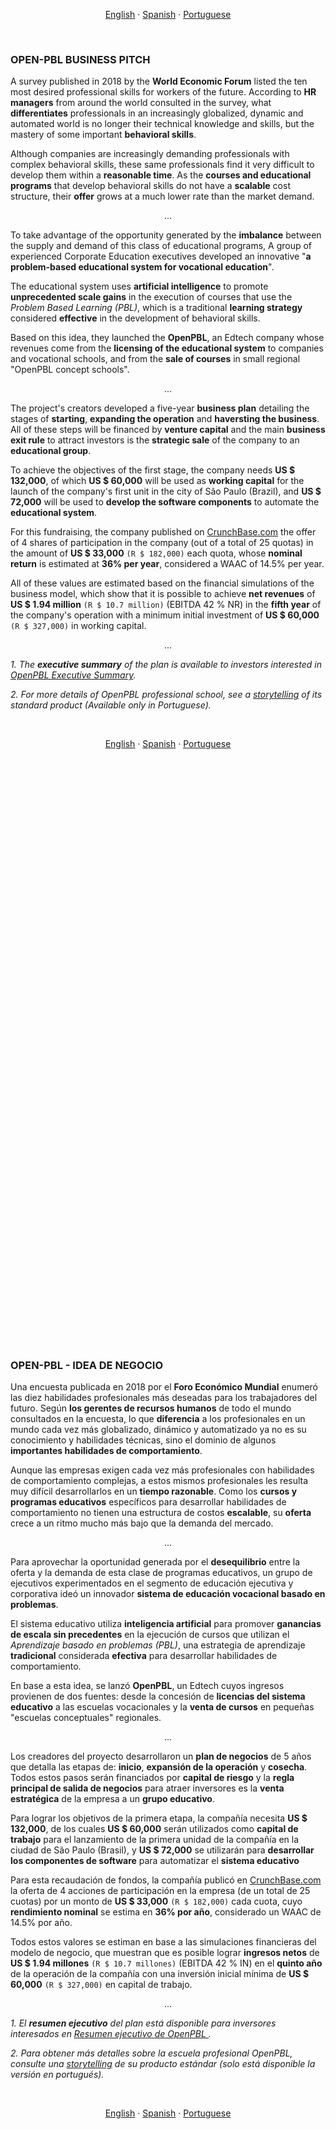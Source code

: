 <p align="center">    
    <a href="#english">English</a>
    ·
    <a href="#spanish">Spanish</a>
    ·
    <a href="#portuguese">Portuguese</a>
</p>

<a name="english"></a>
<br>

### OPEN-PBL BUSINESS PITCH 

A survey published in 2018 by the **World Economic Forum** listed the ten most desired professional skills for workers of the future. According to **HR managers** from around the world consulted in the survey, what **differentiates** professionals in an increasingly globalized, dynamic and automated world is no longer their technical knowledge and skills, but the mastery of some important **behavioral skills**.

Although companies are increasingly demanding professionals with complex behavioral skills, these same professionals find it very difficult to develop them within a **reasonable time**. As the **courses and educational programs** that develop behavioral skills do not have a **scalable** cost structure, their **offer** grows at a much lower rate than the market demand.

<p align = "center">
    ...
</p>

To take advantage of the opportunity generated by the **imbalance** between the supply and demand of this class of educational programs, A group of experienced Corporate Education executives developed an innovative "**a problem-based educational system for vocational education**".
 
The educational system uses **artificial intelligence** to promote **unprecedented scale gains** in the execution of courses that use the *Problem Based Learning (PBL)*, which is a traditional **learning strategy** considered **effective** in the development of behavioral skills.

Based on this idea, they launched the **OpenPBL**, an Edtech company whose revenues come from the **licensing of the educational system** to companies and vocational schools, and from the **sale of courses** in small regional "OpenPBL concept schools".

<p align = "center">
    ...
</p>

The project's creators developed a five-year **business plan** detailing the stages of **starting**, **expanding the operation** and **haversting the business**. All of these steps will be financed by **venture capital** and the main **business exit rule** to attract investors is the **strategic sale** of the company to an **educational group**.

To achieve the objectives of the first stage, the company needs **US $ 132,000**, of which **US $ 60,000** will be used as **working capital** for the launch of the company's first unit in the city of São Paulo (Brazil), and **US $ 72,000** will be used to **develop the software components** to automate the **educational system**.

For this fundraising, the company published on <a href="https://www.crunchbase.com/organization/openpbl#section-overview" target="_blank">CrunchBase.com</a> the offer of 4 shares of participation in the company (out of a total of 25 quotas) in the amount of **US $ 33,000** `(R $ 182,000)` each quota, whose **nominal return** is estimated at **36% per year**, considered a WAAC of 14.5% per year.

All of these values are estimated based on the financial simulations of the business model, which show that it is possible to achieve **net revenues** of **US $ 1.94 million** `(R $ 10.7 million)` (EBITDA 42 % NR) in the **fifth year** of the company's operation with a minimum initial investment of **US $ 60,000** `(R $ 327,000)` in working capital.

<p align = "center">
    ...
</p>

*1. The **executive summary** of the plan is available to investors interested in <a href="https://openpbl-school.github.io/InvestorRelations/NDA" target="_blank">OpenPBL Executive Summary</a>.*

*2. For more details of OpenPBL professional school, see a <a href="https://openpbl-school.github.io/Storytelling/#english" target="_blank">storytelling</a> of its standard product (Available only in Portuguese).*

<br>
<p align="center">    
    <a href="#english">English</a>
    ·
    <a href="#spanish">Spanish</a>
    ·
    <a href="#portuguese">Portuguese</a>
</p>

## <br>
<br><br><br><br><br><br><br><br><br><br><br><br><br><br><br><br><br><br><br><br><br><br><br><br><br>
<br><br><br><br><br><br><br><br><br><br><br><br><br><br><br><br><br><br><br><br><br><br><br><br><br>


<a name="spanish"></a> 
<br>

### OPEN-PBL - IDEA DE NEGOCIO

Una encuesta publicada en 2018 por el **Foro Económico Mundial** enumeró las diez habilidades profesionales más deseadas para los trabajadores del futuro. Según **los gerentes de recursos humanos** de todo el mundo consultados en la encuesta, lo que **diferencia** a los profesionales en un mundo cada vez más globalizado, dinámico y automatizado ya no es su conocimiento y habilidades técnicas, sino el dominio de algunos **importantes habilidades de comportamiento**.

Aunque las empresas exigen cada vez más profesionales con habilidades de comportamiento complejas, a estos mismos profesionales les resulta muy difícil desarrollarlos en un **tiempo razonable**. Como los **cursos y programas educativos** específicos para desarrollar habilidades de comportamiento no tienen una estructura de costos **escalable**, su **oferta** crece a un ritmo mucho más bajo que la demanda del mercado.

<p align = "center">
    ...
</p>

Para aprovechar la oportunidad generada por el **desequilibrio** entre la oferta y la demanda de esta clase de programas educativos, un grupo de ejecutivos experimentados en el segmento de educación ejecutiva y corporativa ideó un innovador **sistema de educación vocacional basado en problemas**.

El sistema educativo utiliza **inteligencia artificial** para promover **ganancias de escala sin precedentes** en la ejecución de cursos que utilizan el *Aprendizaje basado en problemas (PBL)*, una estrategia de aprendizaje **tradicional** considerada **efectiva** para desarrollar habilidades de comportamiento.

En base a esta idea, se lanzó **OpenPBL**, un Edtech cuyos ingresos provienen de dos fuentes: desde la concesión de **licencias del sistema educativo** a las escuelas vocacionales y la **venta de cursos** en pequeñas "escuelas conceptuales" regionales.

<p align = "center">
    ...
</p>

Los creadores del proyecto desarrollaron un **plan de negocios** de 5 años que detalla las etapas de: **inicio**, **expansión de la operación** y **cosecha**. Todos estos pasos serán financiados por **capital de riesgo** y la **regla principal de salida de negocios** para atraer inversores es la **venta estratégica** de la empresa a un **grupo educativo**.

Para lograr los objetivos de la primera etapa, la compañía necesita **US $ 132,000**, de los cuales **US $ 60,000** serán utilizados como **capital de trabajo** para el lanzamiento de la primera unidad de la compañía en la ciudad de São Paulo (Brasil), y **US $ 72,000** se utilizarán para **desarrollar los componentes de software** para automatizar el **sistema educativo**

Para esta recaudación de fondos, la compañía publicó en <a href="https://www.crunchbase.com/organization/openpbl#section-overview" target="_blank">CrunchBase.com </a> la oferta de 4 acciones de participación en la empresa (de un total de 25 cuotas) por un monto de **US $ 33,000** `(R $ 182,000)` cada cuota, cuyo **rendimiento nominal** se estima en **36% por año**, considerado un WAAC de 14.5% por año.

Todos estos valores se estiman en base a las simulaciones financieras del modelo de negocio, que muestran que es posible lograr **ingresos netos** de **US $ 1.94 millones** `(R $ 10.7 millones)` (EBITDA 42 % IN) en el **quinto año** de la operación de la compañía con una inversión inicial mínima de **US $ 60,000** `(R $ 327,000)` en capital de trabajo.

<p align = "center">
    ...
</p>

*1. El **resumen ejecutivo** del plan está disponible para inversores interesados ​​en <a href="https://openpbl-school.github.io/InvestorRelations/NDA" target="_blank"> Resumen ejecutivo de OpenPBL </a>.*

*2. Para obtener más detalles sobre la escuela profesional OpenPBL, consulte una <a href="https://openpbl-school.github.io/Storytelling/#spanish" target="_blank">storytelling</a> de su producto estándar (solo está disponible la versión en portugués).*

<br>
<p align="center">    
    <a href="#english">English</a>
    ·
    <a href="#spanish">Spanish</a>
    ·
    <a href="#portuguese">Portuguese</a>
</p>

## <br>
<br><br><br><br><br><br><br><br><br><br><br><br><br><br><br><br><br><br><br><br><br><br><br><br><br>
<br><br><br><br><br><br><br><br><br><br><br><br><br><br><br><br><br><br><br><br><br><br><br><br><br>


<a name="portuguese"></a> 
<br>

### OPEN-PBL - IDEIA DO NEGÓCIO

Uma pesquisa publicada em 2018 pelo **Fórum Econômico Mundial** elencou as dez competências profissionais mais desejadas para os trabalhadores do futuro. Segundo **gestores de RH** de todo o mundo consultados na pesquisa, o que **diferencia** os profissionais num mundo cada vez mais globalizado, dinâmico e automatizado não são mais seus conhecimentos e habilidades técnicas, mas o domínio de algumas importantes **competências comportamentais**. 

Apesar de empresas demandarem cada vez mais profissionais com competências comportamentais complexas, estes mesmos profissionais encontram muitas dificuldades para desenvolvê-las num **prazo razoável**. Como os **cursos e programas educacionais** específicos para desenvolver competências comportamentais não apresentam **estrutura de custos** escalável, a sua **oferta** cresce num ritmo muito menor que a demanda do mercado. 

<p align="center">    
    ... 
</p> 

Para aproveitar a oportunidade gerada pelo **desequilíbrio** entre a oferta e a demanda desta classe de programas educacionais, um grupo de experientes executivos do segmento de educação corporativa idealizou um inovador "**sistema de ensino profissionalizante baseado em problemas**". 
 
O sistema de ensino utiliza **inteligência artificial** para promover **inéditos ganhos de escala** na execução de cursos que utilizam a *Problem Based Learning (PBL)*, uma tradicional **estratégia de aprendizagem** considerada **eficaz** no desenvolvimento de competências comportamentais. 

Baseado nesta ideia, os idealizadores lançaram a **OpenPBL**, uma Edtech cujas receitas são provenientes de duas fontes: do **licenciamento do sistema de ensino** para empresas e escolas profissionalizantes e da **venda de cursos** em pequenas "escolas-conceito OpenPBL" de atuação regional. 

<p align="center">    
    ... 
</p>

Os idealizadores do projeto desenvolveram um **plano de negócios** de cinco anos com o detalhamento das etapas de *'**startup**'*, **ampliação da atuação**, e **saída do negócio**. Todas estas etapas serão financiadas por **capital de risco** e a principal "regra de saída" para atrair investidores é a **venda estratégica** da empresa para um **grupo educacional**.

Para atingir os objetivos da primeira etapa, a empresa necessita de **US $ 132.000** `(R$ 727.000)`, dos quais **US $ 60.000** `(R$ 327.000)` serão utilizados como **capital de giro** para o lançamento da primeira unidade da empresa na cidade de São Paulo (Brasil) e **US $ 72.000** `(R$ 400.000)` serão utilizados para **desenvolver os componentes de software** para automatizar **sistema de ensino**.

Para esta captação, a empresa publicou em <a href="https://www.crunchbase.com/organization/openpbl#section-overview" target="_blank">CrunchBase.com</a> a oferta de 4 quotas de participação na empresa (de um total de 25 quotas) no valor de **US $ 33.000** `(R$ 182.000)` cada quota, cujo **retorno nominal** é estimado em **36% a.a.**, considerado um WAAC de 14,5% a.a..

Todos esses valores são estimados com base nas simulações financeiras do modelo de negócios que apontam que é possível atingir **receitas líquidas** de **US $ 1,94 milhão** `(R$ 10,7 milhões)`(EBITDA 42% RL) no **quinto ano** de operação da empresa, com um investimento inicial mínimo em capital de giro da ordem de **US $ 60.000** `(R$ 327.000)`.

<p align="center">    
    ... 
</p>  
    
*1. O **sumário executivo** do plano está disponível para investidores interessados em <a href="https://openpbl-school.github.io/InvestorRelations/NDA" target="_blank">OpenPBL Executive Summary</a>.*

*2. Para mais detalhes sobre a escola profissionalizante OpenPBL, veja um <a href="https://openpbl-school.github.io/Storytelling/#portuguese" target="_blank">storytelling</a> do seu produto-tipo.* <br>

<p align="center">    
    ... 
</p> 

...

<br>
<p align="center">    
    <a href="#english">English</a>
    ·
    <a href="#spanish">Spanish</a>
    ·
    <a href="#portuguese">Portuguese</a>
</p>

## <br>
<br><br><br><br><br><br><br><br><br><br><br><br><br><br><br><br><br><br><br><br><br><br><br><br><br>
<br><br><br><br><br><br><br><br><br><br><br><br><br><br><br><br><br><br><br><br><br><br><br><br><br>
